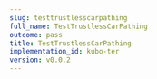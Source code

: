 ```yaml
---
slug: testtrustlesscarpathing
full_name: TestTrustlessCarPathing
outcome: pass
title: TestTrustlessCarPathing
implementation_id: kubo-ter
version: v0.0.2
---
```


